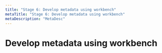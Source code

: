 ```yaml
---
title: "Stage 6: Develop metadata using workbench"
metaTitle: "Stage 6: Develop metadata using workbench"
metaDescription: "MetaDesc"
---
```


# Develop metadata using workbench 



